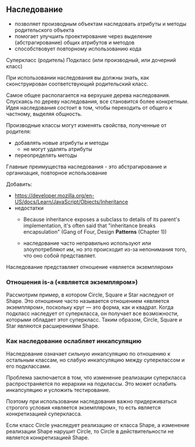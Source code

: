 ## Наследование

- позволяет производным объектам наследовать атрибуты и методы родительского объекта
- помогает улучшить проектирование через выделение (абстрагирование) общих атрибутов и методов
- способствовует повторному использованию кода

Суперкласс (родитель)
Подкласс (или производный, или дочерний класс)

При использовании наследования вы должны знать, как сконструирован соответствующий родительский класс.

Самое общее располагается на верхушке дерева наследования. Спускаясь по дереву наследования, все становится более конкретным. Идея наследования состоит в том, чтобы переходить от общего к частному, выделяя общность.

Производные классы могут изменять свойства, полученные от родителя:
- добавлять новые атрибуты и методы
    - не могут удалять атрибуты
- переопределять методы

Главные преимущества наследования - это абстрагирование и организация, повторное использование

Добавить:
- https://developer.mozilla.org/en-US/docs/Learn/JavaScript/Objects/Inheritance
- недостатки
  - Because inheritance exposes a subclass to details of its parent's implementation, it's often said that "inheritance breaks encapsulation"
  (Gang of Four, Design **Patterns** (Chapter 1))

  - наследование часто неправильно используют или злоупотребляют им, но это происходит из-за непонимания того, что оно собой представляет.


Наследование представляет отношение «является экземпляром»


### Отношения is-a («является экземпляром»)

Рассмотрим пример, в котором Circle, Square и Star наследуют от Shape. Это отношение часто называется отношением «является экземпляром», поскольку круг — это форма, как и квадрат. Когда подкласс наследует от суперкласса, он получает все возможности, которыми обладает этот суперкласс. Таким образом, Circle, Square и Star являются расширениями Shape.


### Как наследование ослабляет инкапсуляцию

Наследование означает сильную инкапсуляцию по отношению
к остальным классам, но слабую инкапсуляцию между суперклассом и его подклассами.

Проблема заключается в том, что изменение реализации суперкласса распространяется по иерархии на подклассы. Это может ослабить инкапсуляцию и усложить тестирование.

Поэтому при использовании наследования важно придерживаться строгого условия «является экземпляром», то есть является конкретизацией суперкласса.

Если класс Circle унаследует реализацию от класса Shape, а изменение реализации Shape нарушит Circle, то Circle в действительности не является конкретизацией Shape.
